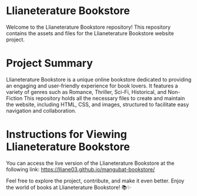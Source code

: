 # Llianeterature Bookstore

Welcome to the Llianeterature Bookstore repository! 
This repository contains the assets and files for the Llianeterature Bookstore website project.

# Project Summary

Llianeterature Bookstore is a unique online bookstore dedicated to providing an engaging and user-friendly experience for book lovers. 
It features a variety of genres such as Romance, Thriller, Sci-Fi, Historical, and Non-Fiction
This repository holds all the necessary files to create and maintain the website, including HTML, CSS, and images, structured to facilitate easy navigation and collaboration.

# Instructions for Viewing Llianeterature Bookstore

You can access the live version of the Llianeterature Bookstore at the following link: https://lliane03.github.io/mangubat-bookstore/


Feel free to explore the project, contribute, and make it even better. 
Enjoy the world of books at Llianeterature Bookstore! 📚✨
